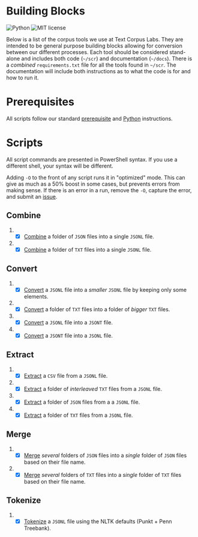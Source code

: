 # Building Blocks

![Python](https://img.shields.io/badge/python-3.x-blue.svg)
![MIT license](https://img.shields.io/badge/License-MIT-green.svg)

Below is a list of the corpus tools we use at Text Corpus Labs.
They are intended to be general purpose building blocks allowing for conversion between our different processes.
Each tool should be considered stand-alone and includes both code (`~/scr`) and documentation (`~/docs`).
There is a _combined_ `requirements.txt` file for all the tools found in `~/scr`.
The documentation will include both instructions as to what the code is for and how to run it.

# Prerequisites

All scripts follow our standard [prerequisite](https://github.com/TextCorpusLabs/getting-started#prerequisites) and [Python](https://github.com/TextCorpusLabs/getting-started#python) instructions.

# Scripts

All script commands are presented in PowerShell syntax.
If you use a different shell, your syntax will be different.

Adding `-O` to the front of any script runs it in "optimized" mode.
This can give as much as a 50% boost in some cases, but prevents errors from making sense.
If there is an error in a run, remove the `-O`, capture the error, and submit an [issue](https://github.com/TextCorpusLabs/building-blocks/issues).

## Combine
01. - [x] [Combine](./docs/combine_json_to_jsonl.md) a folder of `JSON` files into a single `JSONL` file.
02. - [x] [Combine](./docs/combine_txt_to_jsonl.md) a folder of `TXT` files into a single `JSONL` file.

## Convert
01. - [x] [Convert](./docs/convert_jsonl.md) a `JSONL` file into a _smaller_ `JSONL` file by keeping only some elements.
02. - [x] [Convert](./docs/convert_txt.md) a folder of `TXT` files into a folder of _bigger_ `TXT` files.
03. - [x] [Convert](./docs/convert_jsonl_to_jsont.md) a `JSONL` file into a `JSONT` file.
03. - [x] [Convert](./docs/convert_jsont_to_jsonl.md) a `JSONT` file into a `JSONL` file.

## Extract
01. - [x] [Extract](./docs/extract_csv_from_jsonl.md) a `CSV` file from a `JSONL` file.
02. - [x] [Extract](./docs/extract_itxt_from_jsonl.md) a folder of _interleaved_ `TXT` files from a `JSONL` file.
03. - [x] [Extract](./docs/extract_json_from_jsonl.md) a folder of `JSON` files from a a `JSONL` file.
04. - [x] [Extract](./docs/extract_txt_from_jsonl.md) a folder of `TXT` files from a `JSONL` file.

## Merge
01. - [x] [Merge](./docs/merge_json_folders.md) _several_ folders of `JSON` files into a _single_ folder of `JSON` files based on their file name.
02. - [x] [Merge](./docs/merge_txt_folders.md) _several_ folders of `TXT` files into a _single_ folder of `TXT` files based on their file name.

## Tokenize
01. - [x] [Tokenize](./docs/tokenize_jsonl.md) a `JSONL` file using the NLTK defaults (Punkt + Penn Treebank).
